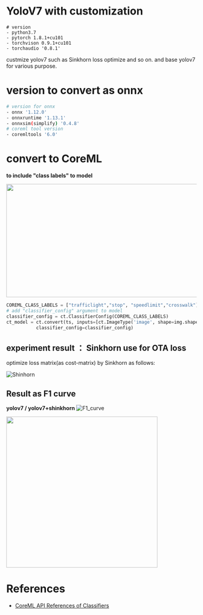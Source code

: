 # YoloV7 with customization

```
# version
- python3.7
- pytorch 1.8.1+cu101
- torchvison 0.9.1+cu101
- torchaudio '0.8.1'
```


custmize yolov7 such as Sinkhorn loss optimize and so on. and base yolov7 for various purpose.


# version to convert as onnx

```sh
# version for onnx 
- onnx '1.12.0'
- onnxruntime '1.13.1'
- onnxsim(simplify) '0.4.8'
# coreml tool version
- coremltools '6.0'
```

# convert to CoreML 

<b>to include "class labels" to model</b>

<img src="https://user-images.githubusercontent.com/48679574/200152880-9e9d5557-b2d6-4418-8774-63e96d02dd45.png" width="800" height="300"/>

```python
COREML_CLASS_LABELS = ["trafficlight","stop", "speedlimit","crosswalk"]
# add "classifier_config" argument to model
classifier_config = ct.ClassifierConfig(COREML_CLASS_LABELS)
ct_model = ct.convert(ts, inputs=[ct.ImageType('image', shape=img.shape, scale=1 / 255.0, bias=[0, 0, 0])], 
           classifier_config=classifier_config)
```

## experiment result ： Sinkhorn use for OTA loss
optimize loss matrix(as cost-matrix) by Sinkhorn as follows:

![Shinhorn](https://user-images.githubusercontent.com/48679574/200572062-b75718c7-11dd-41d0-88e5-11ee40c7bcb7.png)

## Result as F1 curve

<b>yolov7 / yolov7+shinkhorn</b>
![F1_curve]()

<img src="https://user-images.githubusercontent.com/48679574/200572352-45394070-6054-48d4-8e43-97277f0237fb.png" width="400" height="400"/>



# References
- [CoreML API References of Classifiers](https://coremltools.readme.io/docs/classifiers)

